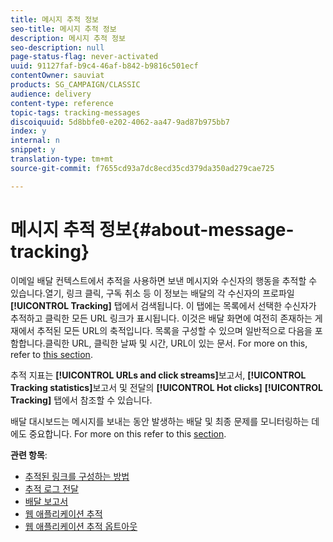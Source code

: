 ```yaml
---
title: 메시지 추적 정보
seo-title: 메시지 추적 정보
description: 메시지 추적 정보
seo-description: null
page-status-flag: never-activated
uuid: 91127faf-b9c4-46af-b842-b9816c501ecf
contentOwner: sauviat
products: SG_CAMPAIGN/CLASSIC
audience: delivery
content-type: reference
topic-tags: tracking-messages
discoiquuid: 5d8bbfe0-e202-4062-aa47-9ad87b975bb7
index: y
internal: n
snippet: y
translation-type: tm+mt
source-git-commit: f7655cd93a7dc8ecd35cd379da350ad279cae725

---
```



# 메시지 추적 정보{#about-message-tracking}

이메일 배달 컨텍스트에서 추적을 사용하면 보낸 메시지와 수신자의 행동을 추적할 수 있습니다.열기, 링크 클릭, 구독 취소 등 이 정보는 배달의 각 수신자의 프로파일 **[!UICONTROL Tracking]** 탭에서 검색됩니다. 이 탭에는 목록에서 선택한 수신자가 추적하고 클릭한 모든 URL 링크가 표시됩니다. 이것은 배달 화면에 여전히 존재하는 게재에서 추적된 모든 URL의 축적입니다. 목록을 구성할 수 있으며 일반적으로 다음을 포함합니다.클릭한 URL, 클릭한 날짜 및 시간, URL이 있는 문서. For more on this, refer to [this section](../../platform/using/editing-a-profile.md#tracking-tab).

추적 지표는 **[!UICONTROL URLs and click streams]**&#x200B;보고서, **[!UICONTROL Tracking statistics]**&#x200B;보고서 및 전달의 **[!UICONTROL Hot clicks]** **[!UICONTROL Tracking]** 탭에서 참조할 수 있습니다.

배달 대시보드는 메시지를 보내는 동안 발생하는 배달 및 최종 문제를 모니터링하는 데에도 중요합니다. For more on this refer to this [section](../../delivery/using/monitoring-a-delivery.md).

**관련 항목**:

* [추적된 링크를 구성하는 방법](../../delivery/using/how-to-configure-tracked-links.md)
* [추적 로그 전달](../../production/using/tracking-logs-issues.md)
* [배달 보고서](../../reporting/using/delivery-reports.md)
* [웹 애플리케이션 추적](../../web/using/tracking-a-web-application.md)
* [웹 애플리케이션 추적 옵트아웃](../../web/using/web-application-tracking-opt-out.md)
